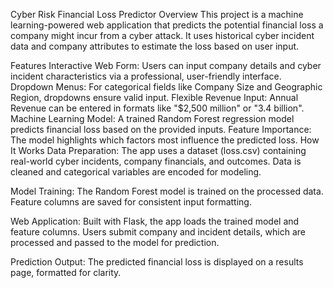 Cyber Risk Financial Loss Predictor
Overview
This project is a machine learning-powered web application that predicts the potential financial loss a company might incur from a cyber attack. It uses historical cyber incident data and company attributes to estimate the loss based on user input.

Features
Interactive Web Form: Users can input company details and cyber incident characteristics via a professional, user-friendly interface.
Dropdown Menus: For categorical fields like Company Size and Geographic Region, dropdowns ensure valid input.
Flexible Revenue Input: Annual Revenue can be entered in formats like "$2,500 million" or "3.4 billion".
Machine Learning Model: A trained Random Forest regression model predicts financial loss based on the provided inputs.
Feature Importance: The model highlights which factors most influence the predicted loss.
How It Works
Data Preparation:
The app uses a dataset (loss.csv) containing real-world cyber incidents, company financials, and outcomes. Data is cleaned and categorical variables are encoded for modeling.

Model Training:
The Random Forest model is trained on the processed data. Feature columns are saved for consistent input formatting.

Web Application:
Built with Flask, the app loads the trained model and feature columns. Users submit company and incident details, which are processed and passed to the model for prediction.

Prediction Output:
The predicted financial loss is displayed on a results page, formatted for clarity.
